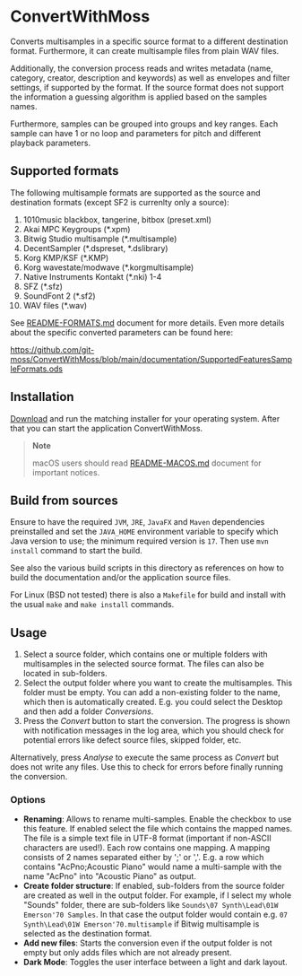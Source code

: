 # ConvertWithMoss

Converts multisamples in a specific source format to a different destination format. Furthermore, it can create multisample files from plain WAV files.

Additionally, the conversion process reads and writes metadata (name, category, creator, description and keywords) as well as envelopes and filter settings, if supported by the format. If the source format does not support the information a guessing algorithm is applied based on the samples names.

Furthermore, samples can be grouped into groups and key ranges. Each sample can have 1 or no loop and parameters for pitch and different playback parameters.

## Supported formats

The following multisample formats are supported as the source and destination formats (except SF2 is currenlty only a source):

1. 1010music blackbox, tangerine, bitbox (preset.xml)
2. Akai MPC Keygroups (*.xpm)
3. Bitwig Studio multisample (*.multisample)
4. DecentSampler (*.dspreset, *.dslibrary)
5. Korg KMP/KSF (*.KMP)
6. Korg wavestate/modwave (*.korgmultisample)
7. Native Instruments Kontakt (*.nki) 1-4
8. SFZ (*.sfz)
9. SoundFont 2 (*.sf2)
10. WAV files (*.wav)

See [README-FORMATS.md][1] document for more details. Even more details about the specific converted parameters can be found here:

https://github.com/git-moss/ConvertWithMoss/blob/main/documentation/SupportedFeaturesSampleFormats.ods

## Installation

[Download][2] and run the matching installer for your operating system.
After that you can start the application ConvertWithMoss.

> **Note**
>
> macOS users should read [README-MACOS.md][3] document for important notices.

## Build from sources

Ensure to have the required `JVM`, `JRE`, `JavaFX` and `Maven` dependencies preinstalled and set the `JAVA_HOME` environment variable to specify which Java version to use; the minimum required version is `17`. Then use `mvn install` command to start the build.

See also the various build scripts in this directory as references on how to build the documentation and/or the application source files.

For Linux (BSD not tested) there is also a `Makefile` for build and install with the usual `make` and `make install` commands.

## Usage

1. Select a source folder, which contains one or multiple folders with multisamples in the selected source format. The files can also be located in sub-folders.
2. Select the output folder where you want to create the multisamples. This folder must be empty. You can add a non-existing folder to the name, which then is automatically created. E.g. you could select the Desktop and then add a folder *Conversions*.
3. Press the *Convert* button to start the conversion. The progress is shown with notification messages in the log area, which you should check for potential errors like defect source files, skipped folder, etc.

Alternatively, press *Analyse* to execute the same process as *Convert* but does not write any files. Use this to check for errors before finally running the conversion.

### Options

* **Renaming**: Allows to rename multi-samples. Enable the checkbox to use this feature. If enabled select the file which contains the mapped names. The file is a simple text file in UTF-8 format (important if non-ASCII characters are used!). Each row contains one mapping. A mapping consists of 2 names separated either by ';' or ','. E.g. a row which contains "AcPno;Acoustic Piano" would name a multi-sample with the name "AcPno" into "Acoustic Piano" as output.
* **Create folder structure**: If enabled, sub-folders from the source folder are created as well in the output folder. For example, if I select my whole "Sounds" folder, there are sub-folders like `Sounds\07 Synth\Lead\01W Emerson'70 Samples`. In that case the output folder would contain e.g. `07 Synth\Lead\01W Emerson'70.multisample` if Bitwig multisample is selected as the destination format.
* **Add new files**: Starts the conversion even if the output folder is not empty but only adds files which are not already present.
* **Dark Mode**: Toggles the user interface between a light and dark layout.


[1]: README-FORMATS.md
[2]: https://mossgrabers.de/Software/ConvertWithMoss/ConvertWithMoss.html
[3]: README-MACOS.md
